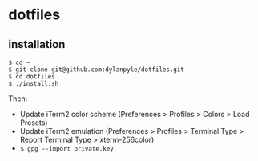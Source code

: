 # dotfiles

## installation

```
$ cd ~
$ git clone git@github.com:dylanpyle/dotfiles.git
$ cd dotfiles
$ ./install.sh
````

Then:

- Update iTerm2 color scheme (Preferences > Profiles > Colors > Load Presets)
- Update iTerm2 emulation (Preferences > Profiles > Terminal Type > Report Terminal Type > xterm-256color)
- `$ gpg --import private.key`
